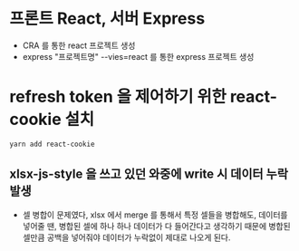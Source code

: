 # 프론트 React, 서버 Express

- CRA 를 통한 react 프로젝트 생성
- express "프로젝트명" --vies=react 를 통한 express 프로젝트 생성

# refresh token 을 제어하기 위한 react-cookie 설치

```
yarn add react-cookie
```

## xlsx-js-style 을 쓰고 있던 와중에 write 시 데이터 누락 발생

- 셀 병합이 문제였다, xlsx 에서 merge 를 통해서 특정 셀들을 병합해도, 데이터를 넣어줄 땐, 병합된 셀에 하나 하나 데이터가 
다 들어간다고 생각하기 때문에 병합된 셀만큼 공백을 넣어줘야 데이터가 누락없이 제대로 나오게 된다.